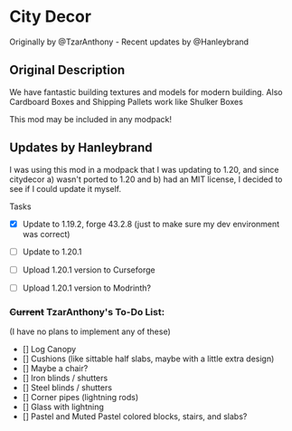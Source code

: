 # City Decor
Originally by @TzarAnthony - Recent updates by @Hanleybrand


## Original Description

We have fantastic building textures and models for modern building. Also Cardboard Boxes and Shipping Pallets work like Shulker Boxes

This mod may be included in any modpack!

## Updates by Hanleybrand

I was using this mod in a modpack that I was updating to 1.20, and since citydecor a) wasn't ported to 1.20 and b) had an MIT license, I decided to see if I could update it myself.

Tasks 
- [x] Update to 1.19.2, forge 43.2.8 (just to make sure my dev environment was correct)
- [ ] Update to 1.20.1 
- [ ] Upload 1.20.1 version to Curseforge
- [ ] Upload 1.20.1 version to Modrinth?


### ~~Current~~ TzarAnthony's To-Do List: 

(I have no plans to implement any of these)

- [] Log Canopy
- [] Cushions (like sittable half slabs, maybe with a little extra design)
- [] Maybe a chair?
- [] Iron blinds / shutters
- [] Steel blinds / shutters
- [] Corner pipes (lightning rods)
- [] Glass with lightning
- [] Pastel and Muted Pastel colored blocks, stairs, and slabs?
